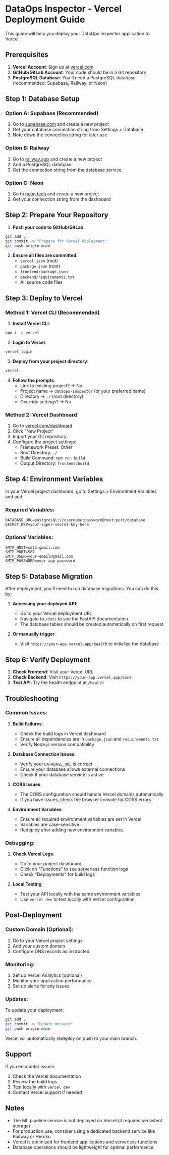 # DataOps Inspector - Vercel Deployment Guide

This guide will help you deploy your DataOps Inspector application to Vercel.

## Prerequisites

1. **Vercel Account**: Sign up at [vercel.com](https://vercel.com)
2. **GitHub/GitLab Account**: Your code should be in a Git repository
3. **PostgreSQL Database**: You'll need a PostgreSQL database (recommended: Supabase, Railway, or Neon)

## Step 1: Database Setup

### Option A: Supabase (Recommended)
1. Go to [supabase.com](yeshttps://supabase.com) and create a new project
2. Get your database connection string from Settings > Database
3. Note down the connection string for later use

### Option B: Railway
1. Go to [railway.app](https://railway.app) and create a new project
2. Add a PostgreSQL database
3. Get the connection string from the database service

### Option C: Neon
1. Go to [neon.tech](https://neon.tech) and create a new project
2. Get your connection string from the dashboard

## Step 2: Prepare Your Repository

1. **Push your code to GitHub/GitLab**:
```bash
git add .
git commit -m "Prepare for Vercel deployment"
git push origin main
```

2. **Ensure all files are committed**:
   - `vercel.json` (root)
   - `package.json` (root)
   - `frontend/package.json`
   - `backend/requirements.txt`
   - All source code files

## Step 3: Deploy to Vercel

### Method 1: Vercel CLI (Recommended)

1. **Install Vercel CLI**:
```bash
npm i -g vercel
```

2. **Login to Vercel**:
```bash
vercel login
```

3. **Deploy from your project directory**:
```bash
vercel
```

4. **Follow the prompts**:
   - Link to existing project? → No
   - Project name → `dataops-inspector` (or your preferred name)
   - Directory → `./` (root directory)
   - Override settings? → No

### Method 2: Vercel Dashboard

1. Go to [vercel.com/dashboard](https://vercel.com/dashboard)
2. Click "New Project"
3. Import your Git repository
4. Configure the project settings:
   - Framework Preset: Other
   - Root Directory: `./`
   - Build Command: `npm run build`
   - Output Directory: `frontend/build`

## Step 4: Environment Variables

In your Vercel project dashboard, go to Settings > Environment Variables and add:

### Required Variables:
```
DATABASE_URL=postgresql://username:password@host:port/database
SECRET_KEY=your-super-secret-key-here
```

### Optional Variables:
```
SMTP_HOST=smtp.gmail.com
SMTP_PORT=587
SMTP_USER=your-email@gmail.com
SMTP_PASSWORD=your-app-password
```

## Step 5: Database Migration

After deployment, you'll need to run database migrations. You can do this by:

1. **Accessing your deployed API**:
   - Go to your Vercel deployment URL
   - Navigate to `/docs` to see the FastAPI documentation
   - The database tables should be created automatically on first request

2. **Or manually trigger**:
   - Visit `https://your-app.vercel.app/health` to initialize the database

## Step 6: Verify Deployment

1. **Check Frontend**: Visit your Vercel URL
2. **Check Backend**: Visit `https://your-app.vercel.app/docs`
3. **Test API**: Try the health endpoint at `/health`

## Troubleshooting

### Common Issues:

1. **Build Failures**:
   - Check the build logs in Vercel dashboard
   - Ensure all dependencies are in `package.json` and `requirements.txt`
   - Verify Node.js version compatibility

2. **Database Connection Issues**:
   - Verify your `DATABASE_URL` is correct
   - Ensure your database allows external connections
   - Check if your database service is active

3. **CORS Issues**:
   - The CORS configuration should handle Vercel domains automatically
   - If you have issues, check the browser console for CORS errors

4. **Environment Variables**:
   - Ensure all required environment variables are set in Vercel
   - Variables are case-sensitive
   - Redeploy after adding new environment variables

### Debugging:

1. **Check Vercel Logs**:
   - Go to your project dashboard
   - Click on "Functions" to see serverless function logs
   - Check "Deployments" for build logs

2. **Local Testing**:
   - Test your API locally with the same environment variables
   - Use `vercel dev` to test locally with Vercel configuration

## Post-Deployment

### Custom Domain (Optional):
1. Go to your Vercel project settings
2. Add your custom domain
3. Configure DNS records as instructed

### Monitoring:
1. Set up Vercel Analytics (optional)
2. Monitor your application performance
3. Set up alerts for any issues

### Updates:
To update your deployment:
```bash
git add .
git commit -m "Update message"
git push origin main
```
Vercel will automatically redeploy on push to your main branch.

## Support

If you encounter issues:
1. Check the Vercel documentation
2. Review the build logs
3. Test locally with `vercel dev`
4. Contact Vercel support if needed

## Notes

- The ML pipeline service is not deployed on Vercel (it requires persistent storage)
- For production use, consider using a dedicated backend service like Railway or Heroku
- Vercel is optimized for frontend applications and serverless functions
- Database operations should be lightweight for optimal performance 